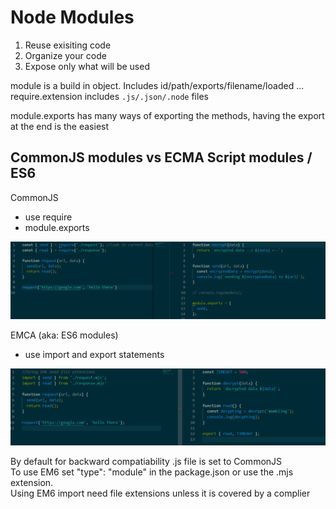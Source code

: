 # Node Modules
1. Reuse exisiting code
2. Organize your code
3. Expose only what will be used


module is a build in object. Includes id/path/exports/filename/loaded ...   
require.extension includes `.js/.json/.node` files

module.exports has many ways of exporting the methods, having the export at the end is the easiest  

## CommonJS modules vs ECMA Script modules / ES6
CommonJS 
- use require
- module.exports

![CommonJS](./commonjs.png)

EMCA (aka: ES6 modules)
- use import and export statements 

![ES6](./es6.png)

By default for backward compatiability .js file is set to CommonJS  
To use EM6 set "type": "module" in the package.json or use the .mjs extension.  
Using EM6 import need file extensions unless it is covered by a complier  